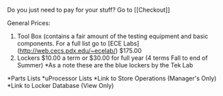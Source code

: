 Do you just need to pay for your stuff?  Go to [[Checkout]]

General Prices:
1. Tool Box (contains a fair amount of the testing equipment and basic components.  For a full list go to [ECE Labs] (http://web.cecs.pdx.edu/~ecelab/) $175.00
2. Lockers $10.00 a term or $30.00 for full year (4 terms Fall to end of Summer) *As a note these are the blue lockers by the Tek Lab



*Parts Lists
*uProcessor Lists
*Link to Store Operations (Manager's Only)
*Link to Locker Database (View Only)
